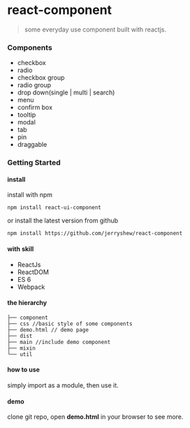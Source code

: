 # react-component
>some everyday use component built with reactjs.
 
### Components
 
* checkbox
* radio
* checkbox group
* radio group
* drop down(single | multi | search)
* menu
* confirm box
* tooltip
* modal
* tab
* pin
* draggable

### Getting Started

#### install

install with npm

```
npm install react-ui-component
```

or install the latest version from github

```
npm install https://github.com/jerryshew/react-component
```

#### with skill

* ReactJs
* ReactDOM
* ES 6
* Webpack

#### the hierarchy

```
├── component
├── css //basic style of some components 
├── demo.html // demo page
├── dist 
├── main //include demo component
├── mixin
└── util
```

#### how to use  

simply import as a module, then use it.

#### demo

clone git repo, open **demo.html** in your browser to see more.


